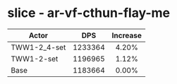 # slice - ar-vf-cthun-flay-me
| Actor | DPS | Increase |
|---|:---:|:---:|
|TWW1-2_4-set|1233364|4.20%|
|TWW1-2-set|1196965|1.12%|
|Base|1183664|0.00%|
